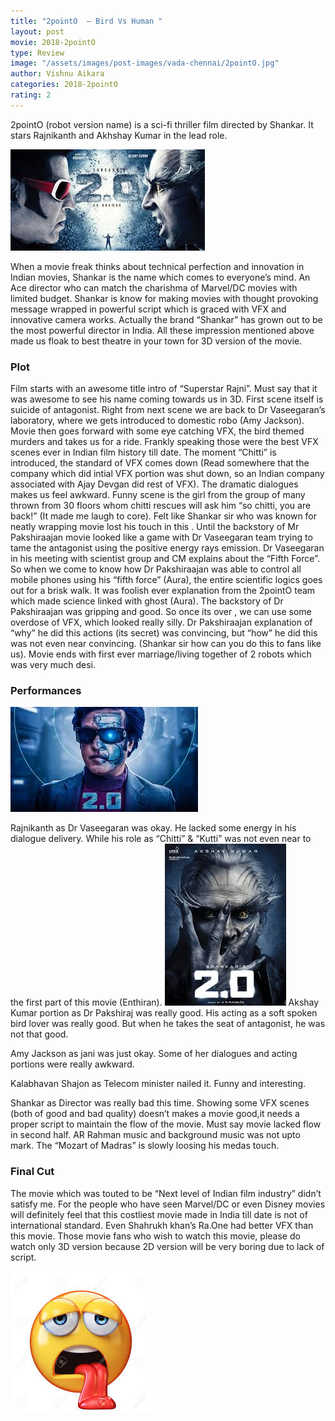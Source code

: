 ```yaml
---
title: "2pointO  – Bird Vs Human "
layout: post
movie: 2018-2pointO
type: Review
image: "/assets/images/post-images/vada-chennai/2pointO.jpg"
author: Vishnu Aikara
categories: 2018-2pointO
rating: 2
---
```




2pointO (robot version name) is a sci-fi thriller film  directed by Shankar. It stars Rajnikanth and Akhshay Kumar in the lead role.


![2pointO banner](/assets/images/post-images/vada-chennai/2pointO.jpg)
			
When  a movie freak thinks about technical perfection and innovation in Indian movies, Shankar is the name which comes to everyone’s mind. An Ace director who can match the charishma of Marvel/DC movies with limited budget. Shankar is know for making movies with thought provoking message wrapped in powerful script which is graced with VFX and innovative camera works. Actually the brand “Shankar” has grown out to be the most powerful director in India. 
All these impression mentioned above made us floak to best theatre in your town for 3D version of the movie.
### Plot
Film starts with an awesome title intro of “Superstar Rajni”. Must say that it was awesome to see his name coming towards us in 3D. First scene itself is suicide of antagonist.
Right from next scene we are back to Dr Vaseegaran’s  laboratory, where we gets introduced to domestic robo (Amy Jackson).  Movie then goes forward with some eye catching VFX, the bird themed murders and takes us for a ride. Frankly speaking those were the best VFX scenes ever in Indian film history till date. 
The moment  “Chitti” is introduced, the standard of VFX comes down (Read somewhere that the company which did intial VFX portion was shut down, so an Indian company associated with Ajay Devgan did rest of VFX).  The dramatic dialogues makes us feel awkward. Funny scene is the girl from the group of many thrown from 30 floors  whom chitti rescues will ask him “so chitti, you are back!” (It made me laugh to core). Felt like Shankar sir who was known for neatly wrapping movie lost his touch in this . 
Until the backstory of Mr Pakshiraajan movie looked like a game with Dr Vaseegaran team trying to tame the antagonist using the positive energy rays emission. Dr Vaseegaran in his meeting with scientist group and CM explains about the “Fifth Force”.  So when we come to know how Dr Pakshiraajan was able to control all mobile phones using his “fifth force” (Aura), the entire scientific logics goes out for a brisk walk.  It was foolish ever explanation from the 2pointO team which made science linked with ghost (Aura). 
The backstory of Dr Pakshiraajan was gripping and good. So once its over , we can use some overdose of VFX, which looked really silly.
Dr Pakshiraajan explanation of “why” he did this actions (its secret) was convincing, but “how” he did this was not even near convincing. (Shankar sir how can you do this to fans like us).
Movie ends with first ever marriage/living together of 2 robots which was very much desi.
### Performances



![Rajni](/assets/images/post-images/vada-chennai/rajni.jpg)

Rajnikanth as Dr Vaseegaran was okay. He lacked some energy in his dialogue delivery. While his role as “Chitti” & “Kutti” was not even near to the first part of this movie (Enthiran).
![Akshay kumar](/assets/images/post-images/vada-chennai/akshay.jpg)
Akshay Kumar portion as Dr Pakshiraj was really good.  His acting as a soft spoken bird lover was really good. But when he takes the seat of antagonist, he was not that good. 


Amy Jackson as jani was just okay. Some of her dialogues and acting portions were really awkward.

Kalabhavan Shajon as Telecom minister nailed it. Funny and interesting.

Shankar as Director was really bad this time.  Showing some VFX scenes (both of good and bad quality) doesn’t makes a movie good,it needs a proper script to maintain the flow of the movie. Must say movie lacked flow in second half.
AR Rahman music and background music was not upto mark. The “Mozart of Madras” is slowly loosing his medas touch. 
### Final Cut

The movie which was touted to be “Next level of Indian film industry” didn’t satisfy me. For the people who have seen Marvel/DC or even Disney movies will definitely feel  that this costliest movie made in India till date is not of international standard. Even Shahrukh khan’s Ra.One had better VFX than this movie. Those movie fans who wish to watch this movie, please do watch only 3D version because 2D version will be very boring due to lack of script. 

![final cut](/assets/images/post-images/vada-chennai/tired.jpg)



